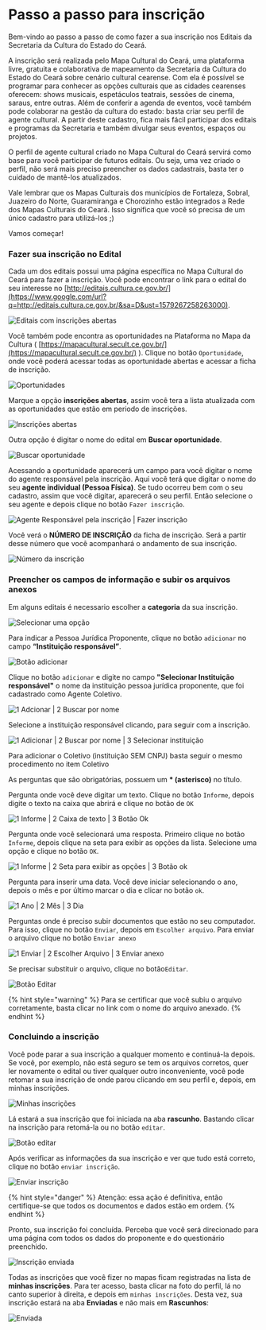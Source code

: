# Passo a passo para inscrição

Bem-vindo ao passo a passo de como fazer a sua inscrição nos Editais da Secretaria da Cultura do Estado do Ceará.

A inscrição será realizada pelo Mapa Cultural do Ceará, uma plataforma livre, gratuita e colaborativa de mapeamento da Secretaria da Cultura do Estado do Ceará sobre cenário cultural cearense. Com ela é possível se programar para conhecer as opções culturais que as cidades cearenses oferecem: shows musicais, espetáculos teatrais, sessões de cinema, saraus, entre outras. Além de conferir a agenda de eventos, você também pode colaborar na gestão da cultura do estado: basta criar seu perfil de agente cultural. A partir deste cadastro, fica mais fácil participar dos editais e programas da Secretaria e também divulgar seus eventos, espaços ou projetos.

O perfil de agente cultural criado no Mapa Cultural do Ceará servirá como base para você participar de futuros editais. Ou seja, uma vez criado o perfil, não será mais preciso preencher os dados cadastrais, basta ter o cuidado de mantê-los atualizados.

Vale lembrar que os Mapas Culturais dos municípios de Fortaleza, Sobral, Juazeiro do Norte, Guaramiranga e Chorozinho estão integrados a Rede dos Mapas Culturais do Ceará. Isso significa que você só precisa de um único cadastro para utilizá-los ;\)

Vamos começar!

### Fazer sua inscrição no Edital <a id="h.xsum5wj02bui"></a>

Cada um dos editais possui uma página específica no Mapa Cultural do Ceará para fazer a inscrição. Você pode encontrar o link para o edital do seu interesse no [http://editais.cultura.ce.gov.br/](https://www.google.com/url?q=http://editais.cultura.ce.gov.br/&sa=D&ust=1579267258263000).

![Editais com inscri&#xE7;&#xF5;es abertas](../.gitbook/assets/passo-a-passo-para-inscricao-01.png)

Você também pode encontra as oportunidades na Plataforma no Mapa da Cultura \( [https://mapacultural.secult.ce.gov.br/](https://mapacultural.secult.ce.gov.br/) \). Clique no botão `Oportunidade`, onde você poderá acessar todas as oportunidade abertas e acessar a ficha de inscrição. 

![Oportunidades](../.gitbook/assets/passo-a-passo-para-inscricao-02.png)

Marque a opção **inscrições abertas**, assim você tera a lista atualizada com as oportunidades que estão em periodo de inscrições. 

![Inscri&#xE7;&#xF5;es abertas ](../.gitbook/assets/passo-a-passo-para-inscricao-03.png)

Outra opção é digitar o nome do edital em **Buscar oportunidade**. 

![Buscar oportunidade](../.gitbook/assets/passo-a-passo-para-inscricao-04.png)

Acessando a oportunidade aparecerá um campo para você digitar o nome do agente responsável pela inscrição. Aqui você terá que digitar o nome do seu **agente individual \(Pessoa Física\)**. Se tudo ocorreu bem com o seu cadastro, assim que você digitar, aparecerá o seu perfil. Então selecione o seu agente e depois clique no botão `Fazer inscrição`.

![Agente Respons&#xE1;vel pela inscri&#xE7;&#xE3;o \| Fazer inscri&#xE7;&#xE3;o](../.gitbook/assets/passo-a-passo-para-inscricao-05.png)

Você verá o **NÚMERO DE INSCRIÇÃO** da ficha de inscrição. Será a partir desse número que você acompanhará o andamento de sua inscrição.

![N&#xFA;mero da inscri&#xE7;&#xE3;o](../.gitbook/assets/passo-a-passo-para-inscricao-06.png)

### Preencher os campos de informação e subir os arquivos anexos <a id="h.vhwq5qp0qn1t"></a>

Em alguns editais é necessario escolher a **categoria** da sua inscrição. 

![Selecionar uma op&#xE7;&#xE3;o](../.gitbook/assets/passo-a-passo-para-inscricao-07.png)

Para indicar a Pessoa Jurídica Proponente, clique no botão `adicionar` no campo **“Instituição responsável”**. 

![Bot&#xE3;o adicionar](../.gitbook/assets/passo-a-passo-para-inscricao-08.png)

Clique no botão `adicionar` e digite no campo **"Selecionar Instituição responsável"** o nome da instituição pessoa jurídica proponente, que foi cadastrado como Agente Coletivo.

![1 Adcionar \| 2 Buscar por nome](../.gitbook/assets/passo-a-passo-para-inscricao-09.png)

Selecione a instituição responsável clicando, para seguir com a inscrição.

![1 Adicionar \| 2 Buscar por nome \| 3 Selecionar institui&#xE7;&#xE3;o](../.gitbook/assets/passo-a-passo-para-inscricao-10.png)

Para adicionar o Coletivo \(instituição SEM CNPJ\) basta seguir o mesmo procedimento no item Coletivo

As perguntas que são obrigatórias, possuem um **\* \(asterisco\)** no título. 

Pergunta onde você deve digitar um texto. Clique no botão `Informe`, depois digite o texto na caixa que abrirá e clique no botão de `OK`

![1 Informe \| 2 Caixa de texto \| 3 Bot&#xE3;o Ok](../.gitbook/assets/passo-a-passo-para-inscricao-12%20%281%29.png)

Pergunta onde você selecionará uma resposta. Primeiro clique no botão `Informe`, depois clique na seta para exibir as opções da lista. Selecione uma opção e clique no botão `OK`.

![1 Informe \| 2 Seta para exibir as op&#xE7;&#xF5;es \| 3 Bot&#xE3;o ok](../.gitbook/assets/passo-a-passo-para-inscricao-13.png)

Pergunta para inserir uma data. Você deve iniciar selecionando o ano, depois o mês e por último marcar o dia e clicar no botão `ok`.

![1 Ano \| 2 M&#xEA;s \| 3 Dia ](../.gitbook/assets/passo-a-passo-para-inscricao-16.png)

Perguntas onde é preciso subir documentos que estão no seu computador. Para isso, clique no botão `Enviar`, depois em `Escolher arquivo`. Para enviar o arquivo clique no botão `Enviar anexo` 

![1 Enviar \| 2 Escolher Arquivo \| 3 Enviar anexo](../.gitbook/assets/passo-a-passo-para-inscricao-14.png)

Se precisar substituir o arquivo, clique no botão`Editar`.

![Bot&#xE3;o Editar](../.gitbook/assets/passo-a-passo-para-inscricao-15.png)

{% hint style="warning" %}
Para se certificar que você subiu o arquivo corretamente, basta clicar no link com o nome do arquivo anexado.
{% endhint %}

### Concluindo a inscrição <a id="h.2xy2erez8l06"></a>

Você pode parar a sua inscrição a qualquer momento e continuá-la depois. Se você, por exemplo, não está seguro se tem os arquivos corretos, quer ler novamente o edital ou tiver qualquer outro inconveniente, você pode retomar a sua inscrição de onde parou clicando em seu perfil e, depois, em minhas inscrições.

![Minhas inscri&#xE7;&#xF5;es](../.gitbook/assets/passo-a-passo-para-inscricao-17.png)

Lá estará a sua inscrição que foi iniciada na aba **rascunho**. Bastando clicar na inscrição para retomá-la ou no botão `editar`.

![Bot&#xE3;o editar](../.gitbook/assets/passo-a-passo-para-inscricao-18.png)

Após verificar as informações da sua inscrição e ver que tudo está correto, clique no botão `enviar inscrição`. 

![Enviar inscri&#xE7;&#xE3;o](../.gitbook/assets/passo-a-passo-para-inscricao-19.png)

{% hint style="danger" %}
Atenção: essa ação é definitiva, então certifique-se que todos os documentos e dados estão em ordem.
{% endhint %}

Pronto, sua inscrição foi concluída. Perceba que você será direcionado para uma página com todos os dados do proponente e do questionário preenchido.

![Inscri&#xE7;&#xE3;o enviada](../.gitbook/assets/passo-a-passo-para-inscricao-20.png)

Todas as inscrições que você fizer no mapas ficam registradas na lista de **minhas inscrições**. Para ter acesso, basta clicar na foto do perfil, lá no canto superior à direita, e depois em `minhas inscrições`. Desta vez, sua inscrição estará na aba **Enviadas** e não mais em **Rascunhos**:

![Enviada](../.gitbook/assets/passo-a-passo-para-inscricao-21.png)

